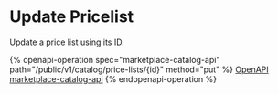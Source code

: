 # Update Pricelist

Update a price list using its ID.

{% openapi-operation spec="marketplace-catalog-api" path="/public/v1/catalog/price-lists/{id}" method="put" %}
[OpenAPI marketplace-catalog-api](https://api.platform.softwareone.com/public/v1/catalog/openapi.json)
{% endopenapi-operation %}
